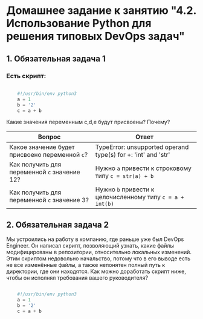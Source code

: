 # Домашнее задание к занятию "4.2. Использование Python для решения типовых DevOps задач"


## 1. Обязательная задача 1

### Есть скрипт:


```python

    #!/usr/bin/env python3
    a = 1
    b = '2'
    c = a + b

```

Какие значения переменным c,d,e будут присвоены? Почему?


| Вопрос  | Ответ |
| ------------- | ------------- |
| Какое значение будет присвоено переменной `c`?	  | TypeError: unsupported operand type(s) for +: 'int' and 'str'  |
| Как получить для переменной `c` значение 12?  | Нужно `a` привести к строковому типу `c = str(a) + b` |
| Как получить для переменной `c` значение 3?  | Нужно `b` привести к целочисленному типу `c = a + int(b)` |


## 2. Обязательная задача 2

Мы устроились на работу в компанию, где раньше уже был DevOps Engineer. Он написал скрипт, позволяющий узнать, какие файлы модифицированы в репозитории, относительно локальных изменений. Этим скриптом недовольно начальство, потому что в его выводе есть не все изменённые файлы, а также непонятен полный путь к директории, где они находятся. Как можно доработать скрипт ниже, чтобы он исполнял требования вашего руководителя?



```python

    #!/usr/bin/env python3
    a = 1
    b = '2'
    c = a + b

```